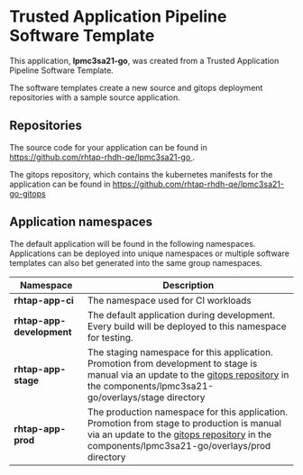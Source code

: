 # Trusted Application Pipeline Software Template

This application, **lpmc3sa21-go**, was created from a Trusted Application Pipeline Software Template.

The software templates create a new source and gitops deployment repositories with a sample source application. 

## Repositories

The source code for your application can be found in [https://github.com/rhtap-rhdh-qe/lpmc3sa21-go ](https://github.com/rhtap-rhdh-qe/lpmc3sa21-go ).
 
The gitops repository, which contains the kubernetes manifests for the application can be found in 
[https://github.com/rhtap-rhdh-qe/lpmc3sa21-go-gitops ](https://github.com/rhtap-rhdh-qe/lpmc3sa21-go-gitops ) 

## Application namespaces 

The default application will be found in the following namespaces. Applications can be deployed into unique namespaces or multiple software templates can also bet generated into the same group namespaces.  

|  Namespace   |  Description   |  
| -------- | -------- |
| **rhtap-app-ci** | The namespace used for CI workloads |
| **rhtap-app-development** | The default application during development. Every build will be deployed to this namespace for testing. |
| **rhtap-app-stage** | The staging namespace for this application. Promotion from development to stage is manual via an update to the [gitops repository](https://github.com/rhtap-rhdh-qe/lpmc3sa21-go-gitops ) in the components/lpmc3sa21-go/overlays/stage directory |
| **rhtap-app-prod** | The production namespace for this application. Promotion from stage to production is manual via an update to the [gitops repository](https://github.com/rhtap-rhdh-qe/lpmc3sa21-go-gitops ) in the components/lpmc3sa21-go/overlays/prod directory |